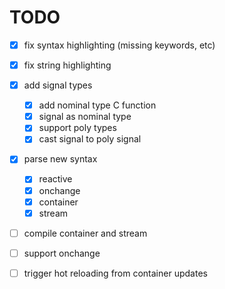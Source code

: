 # TODO

- [x] fix syntax highlighting (missing keywords, etc)
- [x] fix string highlighting
- [x] add signal types
  - [x] add nominal type C function
  - [x] signal as nominal type
  - [x] support poly types
  - [x] cast signal to poly signal
- [x] parse new syntax
  - [x] reactive
  - [x] onchange
  - [x] container
  - [x] stream
- [ ] compile container and stream
- [ ] support onchange
- [ ] trigger hot reloading from container updates

